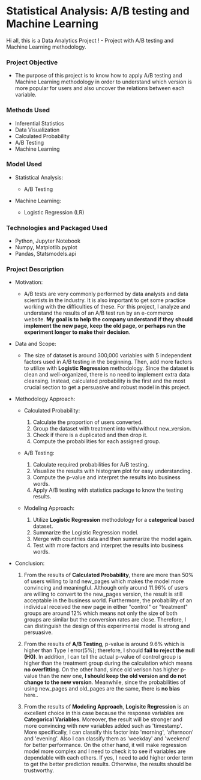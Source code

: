 # Statistical Analysis: A/B testing and Machine Learning
Hi all, this is a Data Analytics Project ! - Project with A/B testing and Machine Learning methodology.


### Project Objective

* The purpose of this project is to know how to apply A/B testing and Machine Learning methodology in order to understand which version is more popular for users and also uncover the relations between each variable. 


### Methods Used

* Inferential Statistics
* Data Visualization
* Calculated Probability 
* A/B Testing
* Machine Learning


### Model Used

- Statistical Analysis:

  - A/B Testing
  
- Machine Learning:

  - Logistic Regression (LR)
  
  
### Technologies and Packaged Used

* Python, Jupyter Notebook
* Numpy, Matplotlib.pyplot
* Pandas, Statsmodels.api


### Project Description

* Motivation:

  - A/B tests are very commonly performed by data analysts and data scientists in the industry. It is also important to get some practice working with the difficulties of these. For this project, I analyze and understand the results of an A/B test run by an e-commerce website. **My goal is to help the company understand if they should implement the new page, keep the old page, or perhaps run the experiment longer to make their decision**.


* Data and Scope:

  - The size of dataset is around 300,000 variables with 5 independent factors used in A/B testing in the beginning. Then, add more factors to utilize with **Logistic Regression** methodology. Since the dataset is clean and well-organized, there is no need to implement extra data cleansing. Instead, calculated probability is the first and the most crucial section to get a persuasive and robust model in this project. 
  
  
* Methodology Approach:

  - Calculated Probability: 
    1. Calculate the proportion of users converted.
    2. Group the dataset with treatment into with/without new_version.
    3. Check if there is a duplicated and then drop it.
    4. Compute the probabilities for each assigned group.
  
  - A/B Testing: 
    1. Calculate required probabilities for A/B testing.
    2. Visualize the results with histogram plot for easy understanding.
    3. Compute the p-value and interpret the results into business words.
    4. Apply A/B testing with statistics package to know the testing results. 
  
  - Modeling Approach: 
    1. Utilize **Logistic Regression** methodology for a **categorical** based dataset.
    2. Summarize the Logistic Regression model.
    3. Merge with countries data and then summarize the model again.
    4. Test with more factors and interpret the results into business words.
    
  
* Conclusion:

  1. From the results of **Calculated Probability**, there are more than 50% of users willing to land new_pages which makes the model more convincing and meaningful. Although only around 11.96% of users are willing to convert to the new_pages version, the result is still acceptable in the business world. Furthermore, the probability of an individual received the new page in either "control" or "treatment" groups are around 12% which means not only the size of both groups are similar but the conversion rates are close. Therefore, I can distinguish the design of this experimental model is strong and persuasive.
  
  2. From the results of **A/B Testing**, p-value is around 9.6% which is higher than Type I error(5%); therefore, I should **fail to reject the null (H0)**. In addition, I can tell the actual p-value of control group is higher than the treatment group during the calculation which means **no overfitting**. On the other hand, since old verison has higher p-value than the new one, **I should keep the old version and do not change to the new version**. Meanwhile, since the probabilities of using new_pages and old_pages are the same, there is **no bias** here..
  
  3. From the results of **Modeling Approach**, **Logisitc Regression** is an excellent choice in this case because the response variables are **Categorical Variables**. Moreover, the result will be stronger and more convincing with new variables added such as 'timestamp'. More specifically, I can classify this factor into 'morning', 'afternoon' and 'evening'. Also I can  classify them as 'weekday' and 'weekend' for better performance. On the other hand, it will make regression model more complex and I need to check it to see if variables are dependable with each others. If yes, I need to add higher order term to get the better prediction results. Otherwise, the results should be trustworthy.
  

